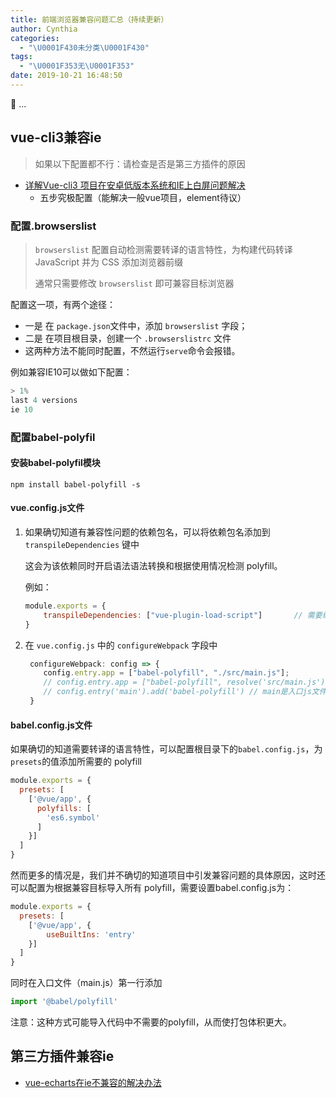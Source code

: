 ```yaml
---
title: 前端浏览器兼容问题汇总（持续更新）
author: Cynthia
categories:
  - "\U0001F430未分类\U0001F430"
tags:
  - "\U0001F353无\U0001F353"
date: 2019-10-21 16:48:50
---
```


🐰
...
<!--more-->



##   vue-cli3兼容ie

> 如果以下配置都不行：请检查是否是第三方插件的原因

- [详解Vue-cli3 项目在安卓低版本系统和IE上白屏问题解决](https://www.jb51.net/article/159660.htm)
  - 五步究极配置（能解决一般vue项目，element待议）





### 配置.browserslist

>  `browserslist` 配置自动检测需要转译的语言特性，为构建代码转译JavaScript 并为 CSS 添加浏览器前缀
>
> 通常只需要修改 `browserslist` 即可兼容目标浏览器

配置这一项，有两个途径：

- 一是 在 `package.json`文件中，添加 `browserslist` 字段；
- 二是 在项目根目录，创建一个 `.browserslistrc` 文件
- 这两种方法不能同时配置，不然运行`serve`命令会报错。

例如兼容IE10可以做如下配置： 

```js
> 1%
last 4 versions
ie 10
```





### 配置babel-polyfil 



#### 安装babel-polyfil模块

```shell
npm install babel-polyfill -s
```





#### vue.config.js文件

1. 如果确切知道有兼容性问题的依赖包名，可以将依赖包名添加到 `transpileDependencies` 键中

   这会为该依赖同时开启语法语法转换和根据使用情况检测 polyfill。

   例如：

   ```js
   module.exports = {
       transpileDependencies: ["vue-plugin-load-script"]       // 需要编译的依赖包名
   }
   ```

2. 在 `vue.config.js` 中的 `configureWebpack` 字段中 

    ```js
     configureWebpack: config => {
        config.entry.app = ["babel-polyfill", "./src/main.js"];
        // config.entry.app = ["babel-polyfill", resolve('src/main.js')] 
        // config.entry('main').add('babel-polyfill') // main是入口js文件
     }
    ```







#### babel.config.js文件

如果确切的知道需要转译的语言特性，可以配置根目录下的`babel.config.js`，为`presets`的值添加所需要的 polyfill 

```js
module.exports = {
  presets: [
    ['@vue/app', {
      polyfills: [
        'es6.symbol'
      ]
    }]
  ]
}
```

然而更多的情况是，我们并不确切的知道项目中引发兼容问题的具体原因，这时还可以配置为根据兼容目标导入所有 polyfill，需要设置babel.config.js为：

```js
module.exports = {
  presets: [
    ['@vue/app', {
        useBuiltIns: 'entry'
    }]
  ]
}
```

同时在入口文件（main.js）第一行添加 

  ```js
  import '@babel/polyfill'    
  ```

<div class="note danger icon"><p>注意：这种方式可能导入代码中不需要的polyfill，从而使打包体积更大。</p></div>





## 第三方插件兼容ie

- [vue-echarts在ie不兼容的解决办法](https://www.jianshu.com/p/f22504197f3c)














